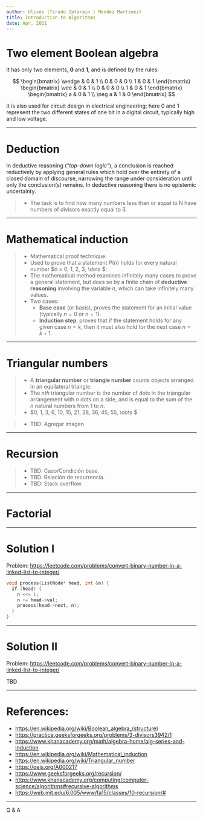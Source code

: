 ```yaml
---
author: Ulises (Tirado Zatarain | Mendez Martinez)
title: Introduction to Algorithms
date: Apr, 2021
---
```


# Two element Boolean algebra

It has only two elements, **0** and **1**, and is defined by the rules:

$$
\begin{bmatrix}
    \wedge & 0 & 1 \\
    0 & 0 & 0 \\
    1 & 0 & 1
\end{bmatrix}
\begin{bmatrix}
    \vee & 0 & 1 \\
    0 & 0 & 0 \\
    1 & 0 & 1
\end{bmatrix}
\begin{bmatrix}
     a  & 0 & 1 \\
    \neg a  & 1 & 0
\end{bmatrix}
$$

It is also used for circuit design in electrical engineering; here 0 and 1 represent the two different states of one bit in a digital circuit, typically high and low voltage. 

---

# Deduction

 In deductive reasoning (*"top-down logic"*), a conclusion is reached reductively by applying general rules which hold over the entirety of a closed domain of discourse, narrowing the range under consideration until only the conclusion(s) remains. In deductive reasoning there is no epistemic uncertainty.


 > - The task is to find how many numbers less than or equal to N have numbers of divisors exactly equal to 3.
   
---

# Mathematical induction

> - Mathematical proof technique.
> - Used to prove that a statement $P(n)$ holds for every natural number $n = 0, 1, 2, 3, \dots $; 
> - The mathematical method examines infinitely many cases to prove a general statement, but does so by a finite chain of **deductive reasoning** involving the variable $n$, which can take infinitely many values.
> - Two cases:
>   - **Base case** (or basis), proves the statement for an initial value (typically $n = 0$ or $n = 1$).
>   - **Induction step**, proves that if the statement holds for any given case $n = k$, then it must also hold for the next case $n = k + 1$.

---

# Triangular numbers

> - A **triangular number** or **triangle number** counts objects arranged in an equilateral triangle.
> - The $nth$ triangular number is the number of dots in the triangular arrangement with $n$ dots on a side, and is equal to the sum of the $n$ natural numbers from 1 to $n$.
> - $0, 1, 3, 6, 10, 15, 21, 28, 36, 45, 55, \dots $

> - TBD: Agregar imagen

---

# Recursion

> - TBD: Caso/Condición base.
> - TBD: Relación de recurrencia.
> - TBD: Stack overflow.

---

# Factorial

---

# Solution I

Problem: https://leetcode.com/problems/convert-binary-number-in-a-linked-list-to-integer/ 

```cpp
void process(ListNode* head, int &n) {
  if (head) {
    n <<= 1;
    n += head->val;
    process(head->next, n);
  }
}
```
---

# Solution II

Problem: https://leetcode.com/problems/convert-binary-number-in-a-linked-list-to-integer/ 

TBD

---

# References:

- https://en.wikipedia.org/wiki/Boolean_algebra_(structure)
- https://practice.geeksforgeeks.org/problems/3-divisors3942/1
- https://www.khanacademy.org/math/algebra-home/alg-series-and-induction
- https://en.wikipedia.org/wiki/Mathematical_induction
- https://en.wikipedia.org/wiki/Triangular_number
- https://oeis.org/A000217
- https://www.geeksforgeeks.org/recursion/
- https://www.khanacademy.org/computing/computer-science/algorithms#recursive-algorithms
- https://web.mit.edu/6.005/www/fa15/classes/10-recursion/#

---

Q & A
